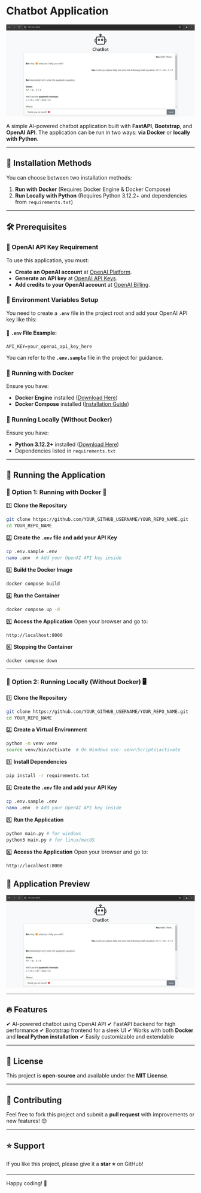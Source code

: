 # Chatbot Application

![Chatbot GUI](static/jpg/screen-shot.jpg)

A simple AI-powered chatbot application built with **FastAPI**, **Bootstrap**, and **OpenAI API**. The application can be run in two ways: **via Docker** or **locally with Python**.

---

## 🚀 Installation Methods

You can choose between two installation methods:
1. **Run with Docker** (Requires Docker Engine & Docker Compose)
2. **Run Locally with Python** (Requires Python 3.12.2+ and dependencies from `requirements.txt`)

---

## 🛠 Prerequisites

### 🔹 OpenAI API Key Requirement
To use this application, you must:
- **Create an OpenAI account** at [OpenAI Platform](https://platform.openai.com/).
- **Generate an API key** at [OpenAI API Keys](https://platform.openai.com/settings/organization/api-keys).
- **Add credits to your OpenAI account** at [OpenAI Billing](https://platform.openai.com/settings/organization/billing/overview).

### 🔹 Environment Variables Setup
You need to create a **`.env`** file in the project root and add your OpenAI API key like this:

#### 📄 `.env` File Example:
```
API_KEY=your_openai_api_key_here
```
You can refer to the **`.env.sample`** file in the project for guidance.

### 🔹 Running with Docker
Ensure you have:
- **Docker Engine** installed ([Download Here](https://docs.docker.com/get-docker/))
- **Docker Compose** installed ([Installation Guide](https://docs.docker.com/compose/install/))

### 🔹 Running Locally (Without Docker)
Ensure you have:
- **Python 3.12.2+** installed ([Download Here](https://www.python.org/downloads/))
- Dependencies listed in `requirements.txt`

---

## 📌 Running the Application

### 🔹 Option 1: Running with Docker 🐳

1️⃣ **Clone the Repository**
```bash
git clone https://github.com/YOUR_GITHUB_USERNAME/YOUR_REPO_NAME.git
cd YOUR_REPO_NAME
```

2️⃣ **Create the `.env` file and add your API Key**
```bash
cp .env.sample .env
nano .env  # Add your OpenAI API key inside
```

3️⃣ **Build the Docker Image**
```bash
docker compose build
```

4️⃣ **Run the Container**
```bash
docker compose up -d
```

5️⃣ **Access the Application**
Open your browser and go to:
```
http://localhost:8000
```

6️⃣ **Stopping the Container**
```bash
docker compose down
```

---

### 🔹 Option 2: Running Locally (Without Docker) 🖥️

1️⃣ **Clone the Repository**
```bash
git clone https://github.com/YOUR_GITHUB_USERNAME/YOUR_REPO_NAME.git
cd YOUR_REPO_NAME
```

2️⃣ **Create a Virtual Environment**
```bash
python -m venv venv
source venv/bin/activate  # On Windows use: venv\Scripts\activate
```

3️⃣ **Install Dependencies**
```bash
pip install -r requirements.txt
```

4️⃣ **Create the `.env` file and add your API Key**
```bash
cp .env.sample .env
nano .env  # Add your OpenAI API key inside
```

5️⃣ **Run the Application**
```bash
python main.py # for windows
python3 main.py # for linux/macOS
```

6️⃣ **Access the Application**
Open your browser and go to:
```
http://localhost:8000
```

## 📸 Application Preview

![Chatbot GUI](static/jpg/screen-shot.jpg)

---

## 🔥 Features
✔ AI-powered chatbot using OpenAI API
✔ FastAPI backend for high performance
✔ Bootstrap frontend for a sleek UI
✔ Works with both **Docker** and **local Python installation**
✔ Easily customizable and extendable

---

## 📜 License
This project is **open-source** and available under the **MIT License**.

---

## 🤝 Contributing
Feel free to fork this project and submit a **pull request** with improvements or new features! 😊

---

## ⭐ Support
If you like this project, please give it a **star ⭐** on GitHub!

---

Happy coding! 🚀